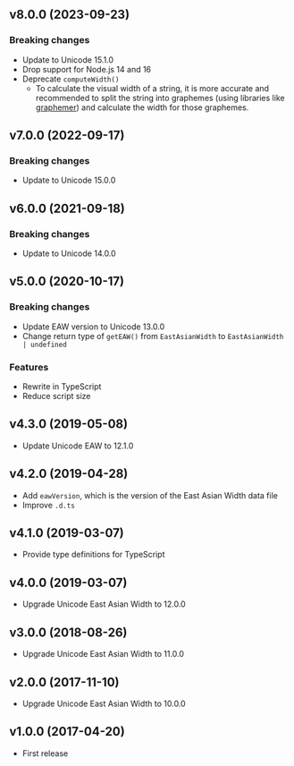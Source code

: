## v8.0.0 (2023-09-23)

### Breaking changes

- Update to Unicode 15.1.0
- Drop support for Node.js 14 and 16
- Deprecate `computeWidth()`
  - To calculate the visual width of a string, it is more accurate and recommended to split the string into graphemes (using libraries like [graphemer](https://github.com/flmnt/graphemer)) and calculate the width for those graphemes.

## v7.0.0 (2022-09-17)

### Breaking changes

- Update to Unicode 15.0.0

## v6.0.0 (2021-09-18)

### Breaking changes

- Update to Unicode 14.0.0

## v5.0.0 (2020-10-17)

### Breaking changes

- Update EAW version to Unicode 13.0.0
- Change return type of `getEAW()` from `EastAsianWidth` to `EastAsianWidth | undefined`

### Features

- Rewrite in TypeScript
- Reduce script size

## v4.3.0 (2019-05-08)

- Update Unicode EAW to 12.1.0

## v4.2.0 (2019-04-28)

- Add `eawVersion`, which is the version of the East Asian Width data file
- Improve `.d.ts`

## v4.1.0 (2019-03-07)

- Provide type definitions for TypeScript

## v4.0.0 (2019-03-07)

- Upgrade Unicode East Asian Width to 12.0.0

## v3.0.0 (2018-08-26)

- Upgrade Unicode East Asian Width to 11.0.0

## v2.0.0 (2017-11-10)

- Upgrade Unicode East Asian Width to 10.0.0

## v1.0.0 (2017-04-20)

- First release
